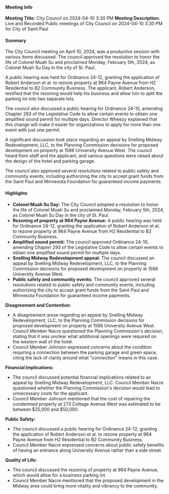 ---
---

#### Meeting Info
**Meeting Title:** City Council on 2024-04-10 3:30 PM
**Meeting Description:** Live and Recorded Public meetings of City Council on 2024-04-10 3:30 PM for City of Saint Paul

#### Summary

The City Council meeting on April 10, 2024, was a productive session with various items discussed. The council approved the resolution to honor the life of Colonel Muah Su and proclaimed Monday, February 5th, 2024, as Colonel Muah Su Day in the city of St. Paul.

A public hearing was held for Ordinance 24-12, granting the application of Robert Anderson et al. to rezone property at 964 Payne Avenue from H2 Residential to B2 Community Business. The applicant, Robert Anderson, testified that the rezoning would help his business and allow him to split the parking lot into two separate lots.

The council also discussed a public hearing for Ordinance 24-10, amending Chapter 293 of the Legislative Code to allow certain events to obtain one amplified sound permit for multiple days. Director Wheezy explained that this change will make it easier for organizations to apply for more than one event with just one permit.

A significant discussion took place regarding an appeal by Snelling Midway Redevelopment, LLC, to the Planning Commission decisions for proposed development on property at 1566 University Avenue West. The council heard from staff and the applicant, and various questions were raised about the design of the hotel and parking garage.

The council also approved several resolutions related to public safety and community events, including authorizing the city to accept grant funds from the Saint Paul and Minnesota Foundation for guaranteed income payments.

#### Highlights

* **Colonel Muah Su Day:** The City Council adopted a resolution to honor the life of Colonel Muah Su and proclaimed Monday, February 5th, 2024, as Colonel Muah Su Day in the city of St. Paul.
* **Rezoning of property at 964 Payne Avenue:** A public hearing was held for Ordinance 24-12, granting the application of Robert Anderson et al. to rezone property at 964 Payne Avenue from H2 Residential to B2 Community Business.
* **Amplified sound permit:** The council approved Ordinance 24-10, amending Chapter 293 of the Legislative Code to allow certain events to obtain one amplified sound permit for multiple days.
* **Snelling Midway Redevelopment appeal:** The council discussed an appeal by Snelling Midway Redevelopment, LLC, to the Planning Commission decisions for proposed development on property at 1566 University Avenue West.
* **Public safety and community events:** The council approved several resolutions related to public safety and community events, including authorizing the city to accept grant funds from the Saint Paul and Minnesota Foundation for guaranteed income payments.

**Disagreement and Contention:**

* A disagreement arose regarding an appeal by Snelling Midway Redevelopment, LLC, to the Planning Commission decisions for proposed development on property at 1566 University Avenue West. Council Member Nacre questioned the Planning Commission's decision, stating that it was unclear what additional openings were required on the western wall of the hotel.
* Council Member Johnson expressed concerns about the condition requiring a connection between the parking garage and green space, citing the lack of clarity around what "connection" means in this case.

**Financial Implications:**

* The council discussed potential financial implications related to an appeal by Snelling Midway Redevelopment, LLC. Council Member Nacre questioned whether the Planning Commission's decision would lead to unnecessary costs for the applicant.
* Council Member Johnson mentioned that the cost of repairing the condemned property at 273 Cottage Avenue West was estimated to be between $25,000 and $50,000.

**Public Safety:**

* The council discussed a public hearing for Ordinance 24-12, granting the application of Robert Anderson et al. to rezone property at 964 Payne Avenue from H2 Residential to B2 Community Business.
* Council Member Nacre expressed concerns about public safety benefits of having an entrance along University Avenue rather than a side street.

**Quality of Life:**

* The council discussed the rezoning of property at 964 Payne Avenue, which would allow for a business parking lot.
* Council Member Nacre mentioned that the proposed development in the Midway area could bring more vitality and vibrancy to the community.

